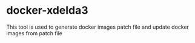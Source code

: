 # docker-xdelda3
This tool is used to generate docker images patch file and update docker images from patch file
